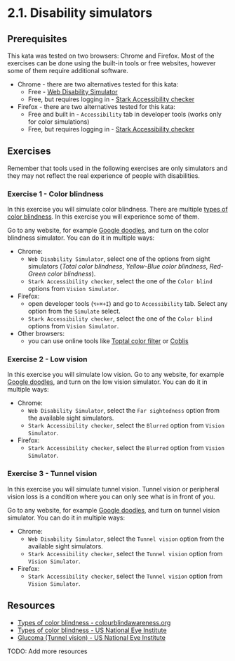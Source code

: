 # 2.1. Disability simulators

## Prerequisites

This kata was tested on two browsers: Chrome and Firefox. Most of the exercises can be done using the built-in tools or free websites, however some of them require additional software.

- Chrome - there are two alternatives tested for this kata:
  - Free - [Web Disability Simulator](https://chromewebstore.google.com/detail/web-disability-simulator/olioanlbgbpmdlgjnnampnnlohigkjla)
  - Free, but requires logging in - [Stark Accessibility checker](https://chromewebstore.google.com/detail/stark-accessibility-check/fkfaapnmfippddbeemjjbclenphooipm)
- Firefox - there are two alternatives tested for this kata:
  - Free and built in - `Accessibility` tab in developer tools (works only for color simulations)
  - Free, but requires logging in - [Stark Accessibility checker](https://addons.mozilla.org/en-US/firefox/addon/stark-accessibility-checker/)

## Exercises

Remember that tools used in the following exercises are only simulators and they may not reflect the real experience of people with disabilities.

### Exercise 1 - Color blindness

In this exercise you will simulate color blindness. There are multiple [types of color blindness](https://www.nei.nih.gov/learn-about-eye-health/eye-conditions-and-diseases/color-blindness/types-color-vision-deficiency). In this exercise you will experience some of them.

Go to any website, for example [Google doodles](https://doodles.google/), and turn on the color blindness simulator. You can do it in multiple ways:

- Chrome:
  - `Web Disability Simulator`, select one of the options from sight simulators (_Total color blindness_, _Yellow-Blue color blindness_, _Red-Green color blindness_).
  - `Stark Accessibility checker`, select the one of the `Color blind` options from `Vision Simulator`.
- Firefox:
  - open developer tools (`⌥+⌘+I`) and go to `Accessibility` tab. Select any option from the `Simulate` select.
  - `Stark Accessibility checker`, select the one of the `Color blind` options from `Vision Simulator`.
- Other browsers:
  - you can use online tools like [Toptal color filter](https://www.toptal.com/designers/colorfilter/) or [Coblis](https://www.color-blindness.com/coblis-color-blindness-simulator/)

### Exercise 2 - Low vision

In this exercise you will simulate low vision. Go to any website, for example [Google doodles](https://doodles.google/), and turn on the low vision simulator. You can do it in multiple ways:

- Chrome:
  - `Web Disability Simulator`, select the `Far sightedness` option from the available sight simulators.
  - `Stark Accessibility checker`, select the `Blurred` option from `Vision Simulator`.
- Firefox:
  - `Stark Accessibility checker`, select the `Blurred` option from `Vision Simulator`.

### Exercise 3 - Tunnel vision

In this exercise you will simulate tunnel vision. Tunnel vision or peripheral vision loss is a condition where you can only see what is in front of you.

Go to any website, for example [Google doodles](https://doodles.google/), and turn on tunnel vision simulator. You can do it in multiple ways:

- Chrome:
  - `Web Disability Simulator`, select the `Tunnel vision` option from the available sight simulators.
  - `Stark Accessibility checker`, select the `Tunnel vision` option from `Vision Simulator`.
- Firefox:
  - `Stark Accessibility checker`, select the `Tunnel vision` option from `Vision Simulator`.

## Resources

- [Types of color blindness - colourblindawareness.org](https://www.colourblindawareness.org/colour-blindness/types-of-colour-blindness/)
- [Types of color blindness - US National Eye Institute](https://www.nei.nih.gov/learn-about-eye-health/eye-conditions-and-diseases/color-blindness/types-color-vision-deficiency)
- [Glucoma (Tunnel vision) - US National Eye Institute](https://www.nei.nih.gov/learn-about-eye-health/eye-conditions-and-diseases/glaucoma)

TODO: Add more resources
